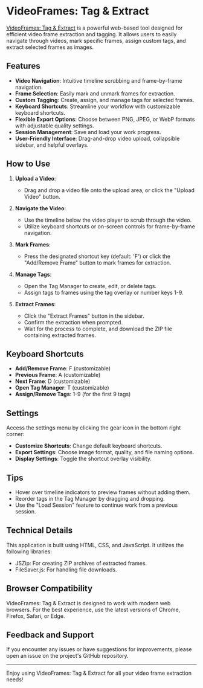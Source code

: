 # VideoFrames: Tag & Extract

<a href="https://dylansallred.github.io/VideoFrames-Tag-N-Extract/VideoFrames%20Tag%20%26%20Extract.html">VideoFrames: Tag & Extract</a> is a powerful web-based tool designed for efficient video frame extraction and tagging. It allows users to easily navigate through videos, mark specific frames, assign custom tags, and extract selected frames as images.

## Features

- **Video Navigation**: Intuitive timeline scrubbing and frame-by-frame navigation.
- **Frame Selection**: Easily mark and unmark frames for extraction.
- **Custom Tagging**: Create, assign, and manage tags for selected frames.
- **Keyboard Shortcuts**: Streamline your workflow with customizable keyboard shortcuts.
- **Flexible Export Options**: Choose between PNG, JPEG, or WebP formats with adjustable quality settings.
- **Session Management**: Save and load your work progress.
- **User-Friendly Interface**: Drag-and-drop video upload, collapsible sidebar, and helpful overlays.

## How to Use

1. **Upload a Video**: 
   - Drag and drop a video file onto the upload area, or click the "Upload Video" button.

2. **Navigate the Video**:
   - Use the timeline below the video player to scrub through the video.
   - Utilize keyboard shortcuts or on-screen controls for frame-by-frame navigation.

3. **Mark Frames**:
   - Press the designated shortcut key (default: 'F') or click the "Add/Remove Frame" button to mark frames for extraction.

4. **Manage Tags**:
   - Open the Tag Manager to create, edit, or delete tags.
   - Assign tags to frames using the tag overlay or number keys 1-9.

5. **Extract Frames**:
   - Click the "Extract Frames" button in the sidebar.
   - Confirm the extraction when prompted.
   - Wait for the process to complete, and download the ZIP file containing extracted frames.

## Keyboard Shortcuts

- **Add/Remove Frame**: F (customizable)
- **Previous Frame**: A (customizable)
- **Next Frame**: D (customizable)
- **Open Tag Manager**: T (customizable)
- **Assign/Remove Tags**: 1-9 (for the first 9 tags)

## Settings

Access the settings menu by clicking the gear icon in the bottom right corner:

- **Customize Shortcuts**: Change default keyboard shortcuts.
- **Export Settings**: Choose image format, quality, and file naming options.
- **Display Settings**: Toggle the shortcut overlay visibility.

## Tips

- Hover over timeline indicators to preview frames without adding them.
- Reorder tags in the Tag Manager by dragging and dropping.
- Use the "Load Session" feature to continue work from a previous session.

## Technical Details

This application is built using HTML, CSS, and JavaScript. It utilizes the following libraries:

- JSZip: For creating ZIP archives of extracted frames.
- FileSaver.js: For handling file downloads.

## Browser Compatibility

VideoFrames: Tag & Extract is designed to work with modern web browsers. For the best experience, use the latest versions of Chrome, Firefox, Safari, or Edge.

## Feedback and Support

If you encounter any issues or have suggestions for improvements, please open an issue on the project's GitHub repository.

---

Enjoy using VideoFrames: Tag & Extract for all your video frame extraction needs!